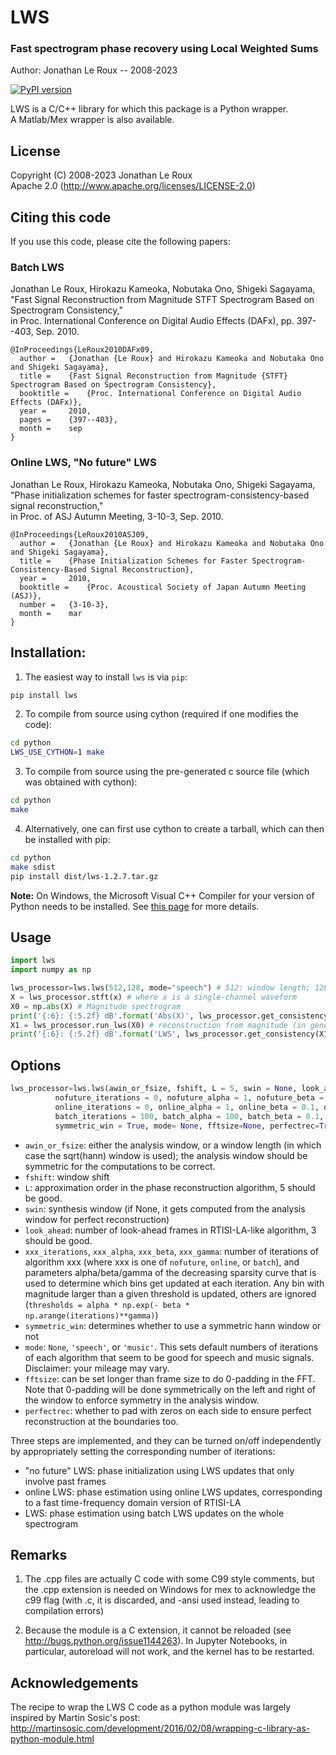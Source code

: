 LWS
===

### Fast spectrogram phase recovery using Local Weighted Sums ###

Author: Jonathan Le Roux -- 2008-2023

[![PyPI version](https://badge.fury.io/py/lws.svg)](https://badge.fury.io/py/lws)

LWS is a C/C++ library for which this package is a Python wrapper.  
A Matlab/Mex wrapper is also available.

License
-------

Copyright (C) 2008-2023 Jonathan Le Roux  
Apache 2.0  (http://www.apache.org/licenses/LICENSE-2.0)

Citing this code
----------------

If you use this code, please cite the following papers:

### Batch LWS ###

Jonathan Le Roux, Hirokazu Kameoka, Nobutaka Ono, Shigeki Sagayama,  
"Fast Signal Reconstruction from Magnitude STFT Spectrogram Based on Spectrogram Consistency,"  
in Proc. International Conference on Digital Audio Effects (DAFx), pp. 397--403, Sep. 2010.

    @InProceedings{LeRoux2010DAFx09,
      author =	 {Jonathan {Le Roux} and Hirokazu Kameoka and Nobutaka Ono and Shigeki Sagayama},
      title =	 {Fast Signal Reconstruction from Magnitude {STFT} Spectrogram Based on Spectrogram Consistency},
      booktitle =	 {Proc. International Conference on Digital Audio Effects (DAFx)},
      year =	 2010,
      pages =	 {397--403},
      month =	 sep
    }


### Online LWS, "No future" LWS ###

Jonathan Le Roux, Hirokazu Kameoka, Nobutaka Ono, Shigeki Sagayama,  
"Phase initialization schemes for faster spectrogram-consistency-based signal reconstruction,"  
in Proc. of ASJ Autumn Meeting, 3-10-3, Sep. 2010.

    @InProceedings{LeRoux2010ASJ09,
      author =	 {Jonathan {Le Roux} and Hirokazu Kameoka and Nobutaka Ono and Shigeki Sagayama},
      title =	 {Phase Initialization Schemes for Faster Spectrogram-Consistency-Based Signal Reconstruction},
      year =	 2010,
      booktitle =	 {Proc. Acoustical Society of Japan Autumn Meeting (ASJ)},
      number =	 {3-10-3},
      month =	 mar
    }


Installation:
-------------

1) The easiest way to install `lws` is via `pip`:

```sh
pip install lws
```

2) To compile from source using cython (required if one modifies the code):

```sh
cd python
LWS_USE_CYTHON=1 make
```

3) To compile from source using the pre-generated c source file (which was obtained with cython):

```sh
cd python
make
```
    
4) Alternatively, one can first use cython to create a tarball, which can then be installed with pip:

```sh
cd python
make sdist
pip install dist/lws-1.2.7.tar.gz
```

**Note:** On Windows, the Microsoft Visual C++ Compiler for your version of Python needs to be installed. See [this page](https://wiki.python.org/moin/WindowsCompilers) for more details.

Usage
-----

```python
import lws
import numpy as np

lws_processor=lws.lws(512,128, mode="speech") # 512: window length; 128: window shift
X = lws_processor.stft(x) # where x is a single-channel waveform
X0 = np.abs(X) # Magnitude spectrogram
print('{:6}: {:5.2f} dB'.format('Abs(X)', lws_processor.get_consistency(X0)))
X1 = lws_processor.run_lws(X0) # reconstruction from magnitude (in general, one can reconstruct from an initial complex spectrogram)
print('{:6}: {:5.2f} dB'.format('LWS', lws_processor.get_consistency(X1)))
```

Options
-------

```python
lws_processor=lws.lws(awin_or_fsize, fshift, L = 5, swin = None, look_ahead = 3,
		  nofuture_iterations = 0, nofuture_alpha = 1, nofuture_beta = 0.1, nofuture_gamma = 1,
		  online_iterations = 0, online_alpha = 1, online_beta = 0.1, online_gamma = 1,
		  batch_iterations = 100, batch_alpha = 100, batch_beta = 0.1, batch_gamma = 1,
		  symmetric_win = True, mode= None, fftsize=None, perfectrec=True)
```

* `awin_or_fsize`: either the analysis window, or a window length (in which case the sqrt(hann) window is used); the analysis window should be symmetric for the computations to be correct.
* `fshift`: window shift
* `L`: approximation order in the phase reconstruction algorithm, 5 should be good.
* `swin`: synthesis window (if None, it gets computed from the analysis window for perfect reconstruction)
* `look_ahead`: number of look-ahead frames in RTISI-LA-like algorithm, 3 should be good.
* `xxx_iterations`, `xxx_alpha`, `xxx_beta`, `xxx_gamma`: number of iterations of algorithm xxx (where xxx is one of `nofuture`, `online`, or `batch`), and parameters alpha/beta/gamma of the decreasing sparsity curve that is used to determine which bins get updated at each iteration. Any bin with magnitude larger than a given threshold is updated, others are ignored (`thresholds = alpha * np.exp(- beta * np.arange(iterations)**gamma)`)
* `symmetric_win`: determines whether to use a symmetric hann window or not
* `mode`: `None`, `'speech'`, or `'music'`. This sets default numbers of iterations of each algorithm that seem to be good for speech and music signals. Disclaimer: your mileage may vary.
* `fftsize`: can be set longer than frame size to do 0-padding in the FFT. Note that 0-padding will be done symmetrically on the left and right of the window to enforce symmetry in the analysis window.
* `perfectrec`: whether to pad with zeros on each side to ensure perfect reconstruction at the boundaries too. 

Three steps are implemented, and they can be turned on/off independently by appropriately setting the corresponding number of iterations:

* "no future" LWS: phase initialization using LWS updates that only involve past frames
* online LWS: phase estimation using online LWS updates, corresponding to a fast time-frequency domain version of RTISI-LA
* LWS: phase estimation using batch LWS updates on the whole spectrogram




Remarks
-------

1) The .cpp files are actually C code with some C99 style comments, but the .cpp extension is needed on Windows for mex to acknowledge the c99 flag (with .c, it is discarded, and -ansi used instead, leading to compilation errors)

2) Because the module is a C extension, it cannot be reloaded (see <http://bugs.python.org/issue1144263>). In Jupyter Notebooks, in particular, autoreload will not work, and the kernel has to be restarted.


Acknowledgements
----------------

The recipe to wrap the LWS C code as a python module was largely inspired by Martin Sosic's post: http://martinsosic.com/development/2016/02/08/wrapping-c-library-as-python-module.html
